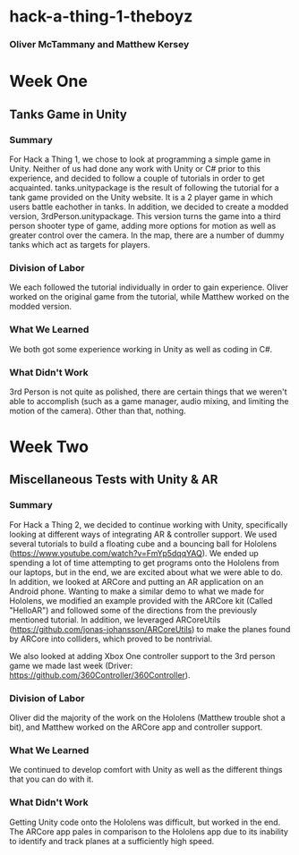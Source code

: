 # hack-a-thing-1-theboyz
### Oliver McTammany and Matthew Kersey

# Week One

## Tanks Game in Unity
### Summary
For Hack a Thing 1, we chose to look at programming a simple game in Unity. Neither of us had done any work with Unity or C\# prior to this experience, and decided to follow a couple of tutorials in order to get acquainted. tanks.unitypackage is the result of following the tutorial for a tank game provided on the Unity website. It is a 2 player game in which users battle eachother in tanks. In addition, we decided to create a modded version, 3rdPerson.unitypackage. This version turns the game into a third person shooter type of game, adding more options for motion as well as greater control over the camera. In the map, there are a number of dummy tanks which act as targets for players.

### Division of Labor
We each followed the tutorial individually in order to gain experience. Oliver worked on the original game from the tutorial, while Matthew worked on the modded version.

### What We Learned
We both got some experience working in Unity as well as coding in C\#. 

### What Didn't Work
3rd Person is not quite as polished, there are certain things that we weren't able to accomplish (such as a game manager, audio mixing, and limiting the motion of the camera). Other than that, nothing.

# Week Two

## Miscellaneous Tests with Unity & AR
### Summary
For Hack a Thing 2, we decided to continue working with Unity, specifically looking at different ways of integrating AR & controller support. We used several tutorials to build a floating cube and a bouncing ball for Hololens (https://www.youtube.com/watch?v=FmYp5dqqYAQ). We ended up spending a lot of time attempting to get programs onto the Hololens from our laptops, but in the end, we are excited about what we were able to do. In addition, we looked at ARCore and putting an AR application on an Android phone. Wanting to make a similar demo to what we made for Hololens, we modified an example provided with the ARCore kit (Called "HelloAR") and followed some of the directions from the previously mentioned tutorial. In addition, we leveraged ARCoreUtils (https://github.com/jonas-johansson/ARCoreUtils) to make the planes found by ARCore into colliders, which proved to be nontrivial.

We also looked at adding Xbox One controller support to the 3rd person game we made last week (Driver: https://github.com/360Controller/360Controller).

### Division of Labor
Oliver did the majority of the work on the Hololens (Matthew trouble shot a bit), and Matthew worked on the ARCore app and controller support.

### What We Learned
We continued to develop comfort with Unity as well as the different things that you can do with it.

### What Didn't Work
Getting Unity code onto the Hololens was difficult, but worked in the end. The ARCore app pales in comparison to the Hololens app due to its inability to identify and track planes at a sufficiently high speed. 